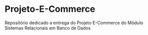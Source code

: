 # Projeto-E-Commerce
Repositório dedicado a entrega do Projeto E-Commerce  do Módulo Sistemas Relacionais em Banco de Dados
